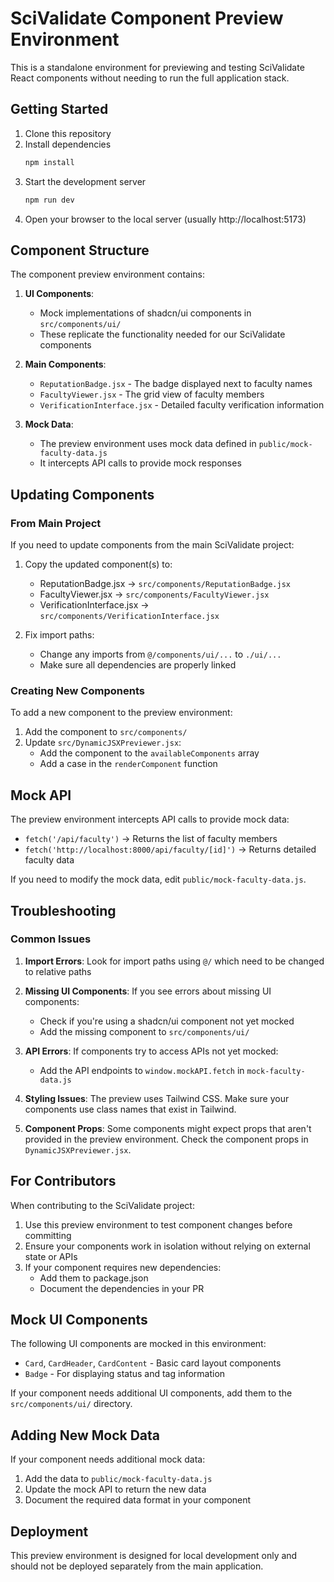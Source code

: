 # SciValidate Component Preview Environment

This is a standalone environment for previewing and testing SciValidate React components without needing to run the full application stack.

## Getting Started

1. Clone this repository
2. Install dependencies
   ```bash
   npm install
   ```
3. Start the development server
   ```bash
   npm run dev
   ```
4. Open your browser to the local server (usually http://localhost:5173)

## Component Structure

The component preview environment contains:

1. **UI Components**:

   - Mock implementations of shadcn/ui components in `src/components/ui/`
   - These replicate the functionality needed for our SciValidate components

2. **Main Components**:

   - `ReputationBadge.jsx` - The badge displayed next to faculty names
   - `FacultyViewer.jsx` - The grid view of faculty members
   - `VerificationInterface.jsx` - Detailed faculty verification information

3. **Mock Data**:
   - The preview environment uses mock data defined in `public/mock-faculty-data.js`
   - It intercepts API calls to provide mock responses

## Updating Components

### From Main Project

If you need to update components from the main SciValidate project:

1. Copy the updated component(s) to:

   - ReputationBadge.jsx → `src/components/ReputationBadge.jsx`
   - FacultyViewer.jsx → `src/components/FacultyViewer.jsx`
   - VerificationInterface.jsx → `src/components/VerificationInterface.jsx`

2. Fix import paths:
   - Change any imports from `@/components/ui/...` to `./ui/...`
   - Make sure all dependencies are properly linked

### Creating New Components

To add a new component to the preview environment:

1. Add the component to `src/components/`
2. Update `src/DynamicJSXPreviewer.jsx`:
   - Add the component to the `availableComponents` array
   - Add a case in the `renderComponent` function

## Mock API

The preview environment intercepts API calls to provide mock data:

- `fetch('/api/faculty')` → Returns the list of faculty members
- `fetch('http://localhost:8000/api/faculty/[id]')` → Returns detailed faculty data

If you need to modify the mock data, edit `public/mock-faculty-data.js`.

## Troubleshooting

### Common Issues

1. **Import Errors**: Look for import paths using `@/` which need to be changed to relative paths

2. **Missing UI Components**: If you see errors about missing UI components:

   - Check if you're using a shadcn/ui component not yet mocked
   - Add the missing component to `src/components/ui/`

3. **API Errors**: If components try to access APIs not yet mocked:

   - Add the API endpoints to `window.mockAPI.fetch` in `mock-faculty-data.js`

4. **Styling Issues**: The preview uses Tailwind CSS. Make sure your components use class names that exist in Tailwind.

5. **Component Props**: Some components might expect props that aren't provided in the preview environment. Check the component props in `DynamicJSXPreviewer.jsx`.

## For Contributors

When contributing to the SciValidate project:

1. Use this preview environment to test component changes before committing
2. Ensure your components work in isolation without relying on external state or APIs
3. If your component requires new dependencies:
   - Add them to package.json
   - Document the dependencies in your PR

## Mock UI Components

The following UI components are mocked in this environment:

- `Card`, `CardHeader`, `CardContent` - Basic card layout components
- `Badge` - For displaying status and tag information

If your component needs additional UI components, add them to the `src/components/ui/` directory.

## Adding New Mock Data

If your component needs additional mock data:

1. Add the data to `public/mock-faculty-data.js`
2. Update the mock API to return the new data
3. Document the required data format in your component

## Deployment

This preview environment is designed for local development only and should not be deployed separately from the main application.
